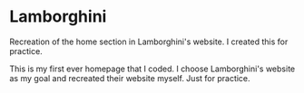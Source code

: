 # Lamborghini
Recreation of the home section in Lamborghini's website. I created this for practice.

This is my first ever homepage that I coded. I choose Lamborghini's website as my goal and recreated their website myself. Just for practice.
